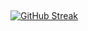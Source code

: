 ## 
[![GitHub Streak](https://github-readme-streak-stats.herokuapp.com/?user=getlivreru&theme=radical&background=0d1117&stroke=7f1d1d&ring=fe428e&fire=fe428e&currStreakNum=fe428e&sideNums=fe428e&currStreakLabel=fff&sideLabels=fff&dates=fff&hide_border=true)](https://git.io/streak-stats)


